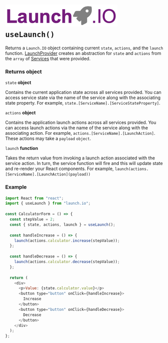 # ![Launch.IO Logo](../../logo/logo-small.png) `useLaunch()`

Returns a `Launch.IO` object containing current `state`, `actions`, and the `launch` function. [LaunchProvider](./launchProvider.md) creates an abstraction for `state` and `actions` from the `array` of [Services](./service.md) that were provided.

### Returns **object**

`state` **object**

Contains the current application state across all services provided. You can access service state via the name of the service along with the associating state property. For example, `state.[ServiceName].[ServiceStateProperty]`.

`actions` **object**

Contains the application launch actions across all services provided. You can access launch actions via the name of the service along with the associating action. For example, `actions.[ServiceName].[LaunchAction]`. These actions may take a `payload` `object`.

`launch` **function**

Takes the return value from invoking a launch action associated with the service action. In turn, the service function will fire and this will update state and re-render your React components. For example, `launch(actions.[ServiceName].[LaunchAction](payload))`

### Example

```javascript
import React from "react";
import { useLaunch } from "launch.io";

const CalculatorForm = () => {
  const stepValue = 2;
  const { state, actions, launch } = useLaunch();

  const handleIncrease = () => {
    launch(actions.calculator.increase(stepValue));
  };

  const handleDecrease = () => {
    launch(actions.calculator.decrease(stepValue));
  };

  return (
    <div>
      <p>Value: {state.calculator.value}</p>
      <button type="button" onClick={handleIncrease}>
        Increase
      </button>
      <button type="button" onClick={handleDecrease}>
        Decrease
      </button>
    </div>
  );
};
```
